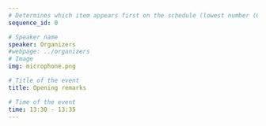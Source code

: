 ```yaml
---
# Determines which item appears first on the schedule (lowest number (0) appears first)
sequence_id: 0

# Speaker name
speaker: Organizers
#webpage: ../organizers
# Image
img: microphone.png

# Title of the event
title: Opening remarks

# Time of the event
time: 13:30 - 13:35
---
```

